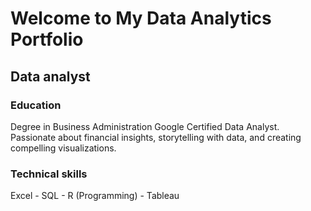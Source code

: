 # Welcome to My Data Analytics Portfolio
## Data analyst
### Education
Degree in Business Administration
Google Certified Data Analyst. Passionate about financial insights, storytelling with data, and creating compelling visualizations.
### Technical skills
Excel - SQL - R (Programming) - Tableau
